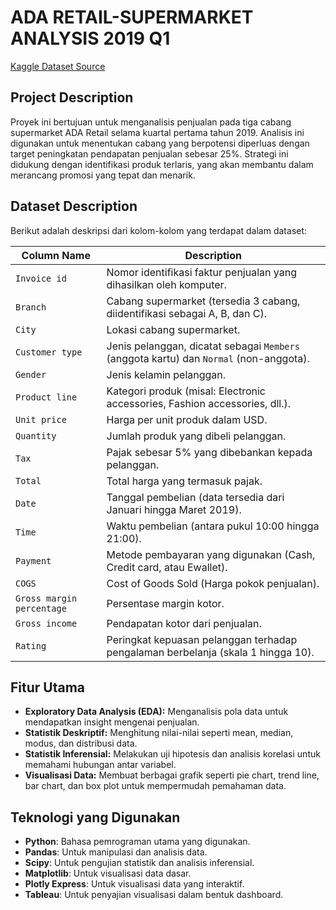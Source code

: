 # ADA RETAIL-SUPERMARKET ANALYSIS 2019 Q1
[Kaggle Dataset Source](https://www.kaggle.com/datasets/aungpyaeap/supermarket-sales/data)

## Project Description
Proyek ini bertujuan untuk menganalisis penjualan pada tiga cabang supermarket ADA Retail selama kuartal pertama tahun 2019. Analisis ini digunakan untuk menentukan cabang yang berpotensi diperluas dengan target peningkatan pendapatan penjualan sebesar 25%. Strategi ini didukung dengan identifikasi produk terlaris, yang akan membantu dalam merancang promosi yang tepat dan menarik.

## Dataset Description
Berikut adalah deskripsi dari kolom-kolom yang terdapat dalam dataset:

| Column Name             | Description                                                                                      |
|-------------------------|--------------------------------------------------------------------------------------------------|
| `Invoice id`             | Nomor identifikasi faktur penjualan yang dihasilkan oleh komputer.                               |
| `Branch`                 | Cabang supermarket (tersedia 3 cabang, diidentifikasi sebagai A, B, dan C).                      |
| `City`                   | Lokasi cabang supermarket.                                                                       |
| `Customer type`          | Jenis pelanggan, dicatat sebagai `Members` (anggota kartu) dan `Normal` (non-anggota).           |
| `Gender`                 | Jenis kelamin pelanggan.                                                                         |
| `Product line`           | Kategori produk (misal: Electronic accessories, Fashion accessories, dll.).                      |
| `Unit price`             | Harga per unit produk dalam USD.                                                                 |
| `Quantity`               | Jumlah produk yang dibeli pelanggan.                                                             |
| `Tax`                    | Pajak sebesar 5% yang dibebankan kepada pelanggan.                                               |
| `Total`                  | Total harga yang termasuk pajak.                                                                 |
| `Date`                   | Tanggal pembelian (data tersedia dari Januari hingga Maret 2019).                                |
| `Time`                   | Waktu pembelian (antara pukul 10:00 hingga 21:00).                                               |
| `Payment`                | Metode pembayaran yang digunakan (Cash, Credit card, atau Ewallet).                              |
| `COGS`                   | Cost of Goods Sold (Harga pokok penjualan).                                                      |
| `Gross margin percentage`| Persentase margin kotor.                                                                         |
| `Gross income`           | Pendapatan kotor dari penjualan.                                                                 |
| `Rating`                 | Peringkat kepuasan pelanggan terhadap pengalaman berbelanja (skala 1 hingga 10).                 |

## Fitur Utama
- **Exploratory Data Analysis (EDA):** Menganalisis pola data untuk mendapatkan insight mengenai penjualan.
- **Statistik Deskriptif:** Menghitung nilai-nilai seperti mean, median, modus, dan distribusi data.
- **Statistik Inferensial:** Melakukan uji hipotesis dan analisis korelasi untuk memahami hubungan antar variabel.
- **Visualisasi Data:** Membuat berbagai grafik seperti pie chart, trend line, bar chart, dan box plot untuk mempermudah pemahaman data.

## Teknologi yang Digunakan
- **Python**: Bahasa pemrograman utama yang digunakan.
- **Pandas**: Untuk manipulasi dan analisis data.
- **Scipy**: Untuk pengujian statistik dan analisis inferensial.
- **Matplotlib**: Untuk visualisasi data dasar.
- **Plotly Express**: Untuk visualisasi data yang interaktif.
- **Tableau**: Untuk penyajian visualisasi dalam bentuk dashboard.
